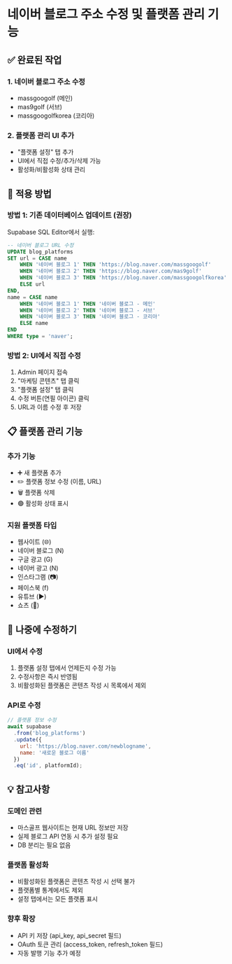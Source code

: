 # 네이버 블로그 주소 수정 및 플랫폼 관리 기능

## ✅ 완료된 작업

### 1. **네이버 블로그 주소 수정**
- massgoogolf (메인)
- mas9golf (서브)  
- massgoogolfkorea (코리아)

### 2. **플랫폼 관리 UI 추가**
- "플랫폼 설정" 탭 추가
- UI에서 직접 수정/추가/삭제 가능
- 활성화/비활성화 상태 관리

## 🚀 적용 방법

### 방법 1: 기존 데이터베이스 업데이트 (권장)
Supabase SQL Editor에서 실행:
```sql
-- 네이버 블로그 URL 수정
UPDATE blog_platforms 
SET url = CASE name
    WHEN '네이버 블로그 1' THEN 'https://blog.naver.com/massgoogolf'
    WHEN '네이버 블로그 2' THEN 'https://blog.naver.com/mas9golf'
    WHEN '네이버 블로그 3' THEN 'https://blog.naver.com/massgoogolfkorea'
    ELSE url
END,
name = CASE name
    WHEN '네이버 블로그 1' THEN '네이버 블로그 - 메인'
    WHEN '네이버 블로그 2' THEN '네이버 블로그 - 서브'
    WHEN '네이버 블로그 3' THEN '네이버 블로그 - 코리아'
    ELSE name
END
WHERE type = 'naver';
```

### 방법 2: UI에서 직접 수정
1. Admin 페이지 접속
2. "마케팅 콘텐츠" 탭 클릭
3. "플랫폼 설정" 탭 클릭
4. 수정 버튼(연필 아이콘) 클릭
5. URL과 이름 수정 후 저장

## 📋 플랫폼 관리 기능

### 추가 기능
- ➕ 새 플랫폼 추가
- ✏️ 플랫폼 정보 수정 (이름, URL)
- 🗑️ 플랫폼 삭제
- 🟢 활성화 상태 표시

### 지원 플랫폼 타입
- 웹사이트 (🌐)
- 네이버 블로그 (N)
- 구글 광고 (G)
- 네이버 광고 (N)
- 인스타그램 (📷)
- 페이스북 (f)
- 유튜브 (▶️)
- 쇼츠 (📱)

## 🔄 나중에 수정하기

### UI에서 수정
1. 플랫폼 설정 탭에서 언제든지 수정 가능
2. 수정사항은 즉시 반영됨
3. 비활성화된 플랫폼은 콘텐츠 작성 시 목록에서 제외

### API로 수정
```javascript
// 플랫폼 정보 수정
await supabase
  .from('blog_platforms')
  .update({ 
    url: 'https://blog.naver.com/newblogname',
    name: '새로운 블로그 이름'
  })
  .eq('id', platformId);
```

## 💡 참고사항

### 도메인 관련
- 마스골프 웹사이트는 현재 URL 정보만 저장
- 실제 블로그 API 연동 시 추가 설정 필요
- DB 분리는 필요 없음

### 플랫폼 활성화
- 비활성화된 플랫폼은 콘텐츠 작성 시 선택 불가
- 플랫폼별 통계에서도 제외
- 설정 탭에서는 모든 플랫폼 표시

### 향후 확장
- API 키 저장 (api_key, api_secret 필드)
- OAuth 토큰 관리 (access_token, refresh_token 필드)
- 자동 발행 기능 추가 예정
